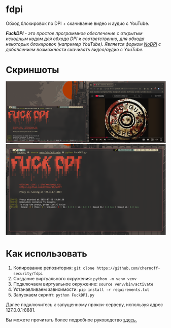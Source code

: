 # fdpi
Обход блокировок по DPI + скачивание видео и аудио с YouTube.

***FuckDPI** - это простое программное обеспечение с открытым исходным кодом для обхода DPI и соответственно, для обхода некоторых блокировок (например YouTube). Является форком [NoDPI](https://github.com/GVCoder09/NoDPI) с добавлением возможности скачивать видео/аудио с YouTube.*

# Скриншоты
![screenshot1](/screenshots/1.png)
![screenshot2](/screenshots/2.png)

# Как использовать
1. Копирование репозитория:
`git clone https://github.com/chernoff-security/fdpi`
2. Создание виртуального окружения:
`python -m venv venv`
3. Подключаем виртуальное окружение:
`source venv/bin/activate`
4. Устанавливаем зависимости:
`pip install -r requirements.txt`
5. Запускаем скрипт:
`python FuckDPI.py`

Далее подключитесь к запущенному прокси-серверу, используя адрес 127.0.0.1:8881.

Вы можете прочитать более подробное руководство [здесь.](https://teletype.in/@chernoff_security/fdpi)


